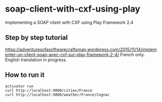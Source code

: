 # soap-client-with-cxf-using-play

Implementing a SOAP client with CXF using Play Framework 2.4

## Step by step tutorial

https://adventuresofasoftwarecraftsman.wordpress.com/2015/11/14/implementer-un-client-soap-avec-cxf-sur-play-framework-2-4/
French only. English translation in progress.

## How to run it

```
activator run
curl http://localhost:9000/cities/France
curl http://localhost:9000/weather/France/Cognac
```
